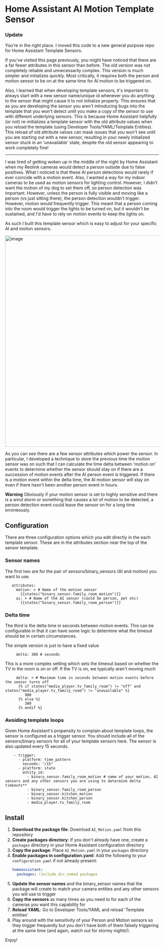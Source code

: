 # Home Assistant AI Motion Template Sensor
### Update
You're in the right place.  I moved this code to a new general purpose repo for Home Assistant Template Sensors.

If you've visited this page previously, you might have noticed that there are a far fewer attributes in this sensor than before.  The old version was not completely reliable and unnecessarily complex.  This version is much simpler and initializes quickly. Most critically, it requires both the person and motion sensor to be on at the same time for AI motion to be triggered on.  

Also, I learned that when developing template sensors, it's important to always start with a new sensor name/unique id whenever you do anything to the sensor that might cause it to not initialize properly.  This ensures that as you are developing the sensor you aren't introducing bugs into the template that you won't detect until you make a copy of the sensor to use with different underlying sensors.  This is because Home Assistant helpfully (or not) re-initializes a template sensor with the old attribute values when you reload the template (using Developer Tools/YAML/Template Entities).  This reload of old attribute values can mask issues that you won't see until you are starting out with a new sensor, resulting in your newly initialized sensor stuck in an 'unavailable' state, despite the old sensor appearing to work completely fine!

--------------
I was tired of getting woken up in the middle of the night by Home Assistant when my Reolink cameras would detect a person outside due to false positives.  What I noticed is that these AI person detections would rarely if ever coincide with a motion event.
Also, I wanted a way for my indoor cameras to be used as motion sensors for lighting control.  However, I didn't want the motion of my dog to set them off, so person detection was important. However, unless the person is fully visible and moving like a person (vs just sitting there), the person detection wouldn't trigger.  However, motion would frequently trigger. This meant that a person coming into the room would trigger the lights to be turned on, but it wouldn't be sustained, and I'd have to rely on motion events to keep the lights on.

As such I built this template sensor which is easy to adjust for your specific AI and motion sensors.

<img width="508" height="689" alt="image" src="https://github.com/user-attachments/assets/9f469a42-2cc0-49dd-9227-888992b9fd02" />

As you can see there are a few sensor attributes which power the sensor.  In particular, I developed a technique to store the previous time the motion sensor was on such that I can calculate the time delta between 'motion on' events to determine whether the sensor should stay on if there are a succession of motion events after the AI person event is triggered.  If there is a motion event within the delta time, the AI motion sensor will stay on even if there hasn't been another person event in hours.  

**Warning** Obviously if your motion sensor is set to highly sensitive and there is a wind storm or something that causes a lot of motion to be detected, a person detection event could leave the sensor on for a long time erroneously.

## Configuration
There are three configuration options which you edit directly in the each template sensor.  These are in the attributes section near the top of the sensor template.

### Sensor names
The first two are for the pair of sensors/binary_sensors (AI and motion) you want to use.

       attributes:
         motion: > # Name of the motion sensor
           {{states("binary_sensor.family_room_motion")}}  
         ai: > # Name of the AI sensor (could be person, pet etc)
           {{states("binary_sensor.family_room_person")}}  

### Delta time
The third is the delta time in seconds between motion events.  This can be configurable in that it can have some logic to determine what the timeout should be in certain circumstances.

The simple version is just to have a fixed value

         delta: 300 # seconds

This is a more complex setting which sets the timeout based on whether the TV in the room is on or off.  If the TV is on, we typically aren't moving much 
         
         delta: > # Maximum time in seconds between motion events before the sensor turns off
          {% if states("media_player.tv_family_room") != "off" and states("media_player.tv_family_room") != "unavailable" %}
             900
          {% else %}
             300
          {% endif %}

### Avoiding template loops
Given Home Assistant's propensity to complain about template loops, the sensor is configured as a trigger sensor.  You should include all of the sensors/binary sensors for all of your template sensors here.  The sensor is also updated every 15 seconds.

        - trigger:
          - platform: time_pattern
            seconds: "/15"
          - platform: state
            entity_id:
              - binary_sensor.family_room_motion # name of your motion, AI sensors and any other sensors you are using to determine delta timeouts**
              - binary_sensor.family_room_person
              - binary_sensor.kitchen_motion
              - binary_sensor.kitchen_person
              - media_player.tv_family_room

## Install
1. **Download the package file**: Download `AI_Motion.yaml` from this repository
2. **Create packages directory**: If you don't already have one, create a `packages` directory in your Home Assistant configuration directory
3. **Copy the package**: Place `AI_Motion.yaml` in your `packages` directory
4. **Enable packages in configuration.yaml**: Add the following to your `configuration.yaml` if not already present:
   ```yaml
   homeassistant:
     packages: !include_dir_named packages
   ```
5. **Update the sensor names** and the binary_sensor names that the package will create to match your camera entities and any other sensors you will use to trigger
6. **Copy the sensors** as many times as you need to for each of the cameras you want this capability for   
7. **Reload YAML**: Go to Developer Tools/YAML and reload 'Template entities'
8. Play around with the sensitivity of your Person and Motion sensors so they trigger frequently but you don't have both of them falsely triggering at the same time (and again, watch out for stormy nights!).

Enjoy!


